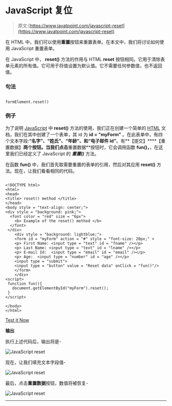 # JavaScript 复位

> 原文:[https://www.javatpoint.com/javascript-reset](https://www.javatpoint.com/javascript-reset)

在 HTML 中，我们可以使用**重置**按钮来重置表单。在本文中，我们将讨论如何使用 JavaScript 重置表单。

在 JavaScript 中， **reset()** 方法的作用与 HTML **reset** 按钮相同。它用于清除表单元素的所有值。它可用于将值设置为默认值。它不需要任何参数值，也不返回值。

### 句法

```

formElement.reset()

```

### 例子

为了说明 [JavaScript](https://www.javatpoint.com/javascript-tutorial) 中 **reset()** 方法的使用，我们正在创建一个简单的 [HTML](https://www.javatpoint.com/html-tutorial) 文档，我们在其中创建了一个表单，其 id 为 **id = "myForm"** 。在此表单中，有四个文本字段:**“名字”、“姓氏”、“年龄”、**和**“电子邮件 Id”**。有**【提交】****【重置数据】**两个按钮。当我们点击**重置数据**按钮时，它会调用函数 **fun()，**，在这里我们已经定义了 JavaScript 的 ***重置()*** 方法。

在函数 **fun()** 中，我们首先取需要重置的表单的引用，然后对其应用 **reset()** 方法。现在，让我们看看相同的代码。

```

<!DOCTYPE html> 
<html>
<head> 
<title> reset() method </title>
</head>
<body style = "text-align: center;">
<div style = "background: pink;">
  <font color = "red" size = "6px">
	<b> Example of the reset() method </b>
  </font>
 </div>
    <div style = "background: lightblue;">
	<form id = "myForm" action = "#" style = "font-size: 20px;" >
	<p> First Name: <input type = "text" id = "fname" /></p>
	<p> Last Name: <input type = "text" id = "lname" /></p>
	<p> E-mail Id:  <input type = "email" id = "email" /></p>
	<p> Age:  <input type = "number" id = "age" /></p>
	<input type = "submit">
	<input type = "button" value = "Reset data" onClick = "fun()"/>
	</form>
    </div>
<script>
 function fun(){
   document.getElementById("myForm").reset();
 } 
</script>

</body>
</html>

```

[Test it Now](https://www.javatpoint.com/oprweb/test.jsp?filename=javascript-reset1)

**输出**

执行上述代码后，输出将是-

![JavaScript reset](../Images/c78daaa0c13ba6f92f1b4a7c0e307680.png)

现在，让我们填充文本字段值-

![JavaScript reset](../Images/b00a4bd6a2acf2d193bbbdf2a017bad5.png)

最后，点击**重置数据**按钮，数值将被恢复-

![JavaScript reset](../Images/f2c910f05b7f713cca7a400070ec683f.png)

* * *